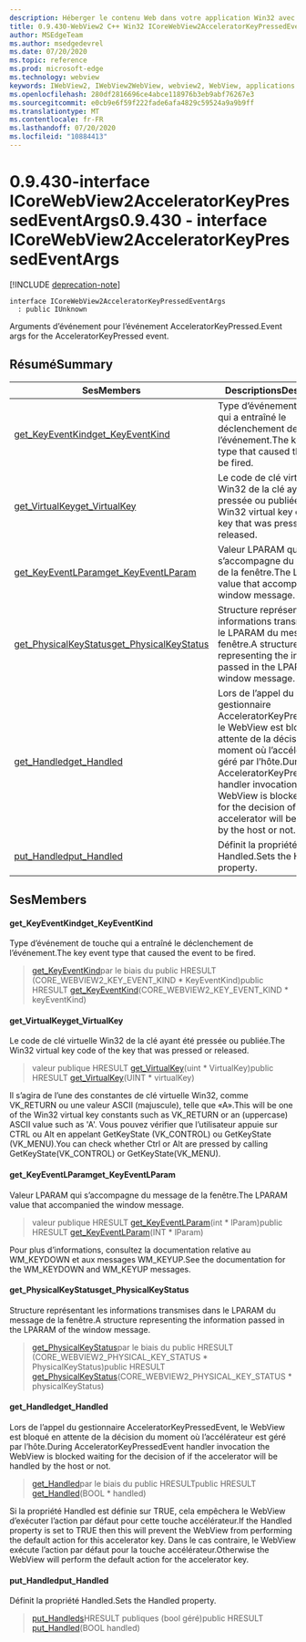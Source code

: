 ```yaml
---
description: Héberger le contenu Web dans votre application Win32 avec le contrôle Microsoft Edge WebView2
title: 0.9.430-WebView2 C++ Win32 ICoreWebView2AcceleratorKeyPressedEventArgs
author: MSEdgeTeam
ms.author: msedgedevrel
ms.date: 07/20/2020
ms.topic: reference
ms.prod: microsoft-edge
ms.technology: webview
keywords: IWebView2, IWebView2WebView, webview2, WebView, applications Win32, Win32, Edge, ICoreWebView2, ICoreWebView2Host, contrôle de navigateur, html Edge
ms.openlocfilehash: 280df2816696ce4abce118976b3eb9abf76267e3
ms.sourcegitcommit: e0cb9e6f59f222fade6afa4829c59524a9a9b9ff
ms.translationtype: MT
ms.contentlocale: fr-FR
ms.lasthandoff: 07/20/2020
ms.locfileid: "10884413"
---
```

# <span data-ttu-id="48ed9-104">0.9.430-interface ICoreWebView2AcceleratorKeyPressedEventArgs</span><span class="sxs-lookup"><span data-stu-id="48ed9-104">0.9.430 - interface ICoreWebView2AcceleratorKeyPressedEventArgs</span></span> 

[!INCLUDE [deprecation-note](../../includes/deprecation-note.md)]

```
interface ICoreWebView2AcceleratorKeyPressedEventArgs
  : public IUnknown
```

<span data-ttu-id="48ed9-105">Arguments d’événement pour l’événement AcceleratorKeyPressed.</span><span class="sxs-lookup"><span data-stu-id="48ed9-105">Event args for the AcceleratorKeyPressed event.</span></span>

## <span data-ttu-id="48ed9-106">Résumé</span><span class="sxs-lookup"><span data-stu-id="48ed9-106">Summary</span></span>

 <span data-ttu-id="48ed9-107">Ses</span><span class="sxs-lookup"><span data-stu-id="48ed9-107">Members</span></span>                        | <span data-ttu-id="48ed9-108">Descriptions</span><span class="sxs-lookup"><span data-stu-id="48ed9-108">Descriptions</span></span>
--------------------------------|---------------------------------------------
[<span data-ttu-id="48ed9-109">get_KeyEventKind</span><span class="sxs-lookup"><span data-stu-id="48ed9-109">get_KeyEventKind</span></span>](#get_keyeventkind) | <span data-ttu-id="48ed9-110">Type d’événement de touche qui a entraîné le déclenchement de l’événement.</span><span class="sxs-lookup"><span data-stu-id="48ed9-110">The key event type that caused the event to be fired.</span></span>
[<span data-ttu-id="48ed9-111">get_VirtualKey</span><span class="sxs-lookup"><span data-stu-id="48ed9-111">get_VirtualKey</span></span>](#get_virtualkey) | <span data-ttu-id="48ed9-112">Le code de clé virtuelle Win32 de la clé ayant été pressée ou publiée.</span><span class="sxs-lookup"><span data-stu-id="48ed9-112">The Win32 virtual key code of the key that was pressed or released.</span></span>
[<span data-ttu-id="48ed9-113">get_KeyEventLParam</span><span class="sxs-lookup"><span data-stu-id="48ed9-113">get_KeyEventLParam</span></span>](#get_keyeventlparam) | <span data-ttu-id="48ed9-114">Valeur LPARAM qui s’accompagne du message de la fenêtre.</span><span class="sxs-lookup"><span data-stu-id="48ed9-114">The LPARAM value that accompanied the window message.</span></span>
[<span data-ttu-id="48ed9-115">get_PhysicalKeyStatus</span><span class="sxs-lookup"><span data-stu-id="48ed9-115">get_PhysicalKeyStatus</span></span>](#get_physicalkeystatus) | <span data-ttu-id="48ed9-116">Structure représentant les informations transmises dans le LPARAM du message de la fenêtre.</span><span class="sxs-lookup"><span data-stu-id="48ed9-116">A structure representing the information passed in the LPARAM of the window message.</span></span>
[<span data-ttu-id="48ed9-117">get_Handled</span><span class="sxs-lookup"><span data-stu-id="48ed9-117">get_Handled</span></span>](#get_handled) | <span data-ttu-id="48ed9-118">Lors de l’appel du gestionnaire AcceleratorKeyPressedEvent, le WebView est bloqué en attente de la décision du moment où l’accélérateur est géré par l’hôte.</span><span class="sxs-lookup"><span data-stu-id="48ed9-118">During AcceleratorKeyPressedEvent handler invocation the WebView is blocked waiting for the decision of if the accelerator will be handled by the host or not.</span></span>
[<span data-ttu-id="48ed9-119">put_Handled</span><span class="sxs-lookup"><span data-stu-id="48ed9-119">put_Handled</span></span>](#put_handled) | <span data-ttu-id="48ed9-120">Définit la propriété Handled.</span><span class="sxs-lookup"><span data-stu-id="48ed9-120">Sets the Handled property.</span></span>

## <span data-ttu-id="48ed9-121">Ses</span><span class="sxs-lookup"><span data-stu-id="48ed9-121">Members</span></span>

#### <span data-ttu-id="48ed9-122">get_KeyEventKind</span><span class="sxs-lookup"><span data-stu-id="48ed9-122">get_KeyEventKind</span></span> 

<span data-ttu-id="48ed9-123">Type d’événement de touche qui a entraîné le déclenchement de l’événement.</span><span class="sxs-lookup"><span data-stu-id="48ed9-123">The key event type that caused the event to be fired.</span></span>

> <span data-ttu-id="48ed9-124">[get_KeyEventKind](#get_keyeventkind)par le biais du public HRESULT (CORE_WEBVIEW2_KEY_EVENT_KIND \* KeyEventKind)</span><span class="sxs-lookup"><span data-stu-id="48ed9-124">public HRESULT [get_KeyEventKind](#get_keyeventkind)(CORE_WEBVIEW2_KEY_EVENT_KIND \* keyEventKind)</span></span>

#### <span data-ttu-id="48ed9-125">get_VirtualKey</span><span class="sxs-lookup"><span data-stu-id="48ed9-125">get_VirtualKey</span></span> 

<span data-ttu-id="48ed9-126">Le code de clé virtuelle Win32 de la clé ayant été pressée ou publiée.</span><span class="sxs-lookup"><span data-stu-id="48ed9-126">The Win32 virtual key code of the key that was pressed or released.</span></span>

> <span data-ttu-id="48ed9-127">valeur publique HRESULT [get_VirtualKey](#get_virtualkey)(uint \* VirtualKey)</span><span class="sxs-lookup"><span data-stu-id="48ed9-127">public HRESULT [get_VirtualKey](#get_virtualkey)(UINT \* virtualKey)</span></span>

<span data-ttu-id="48ed9-128">Il s’agira de l’une des constantes de clé virtuelle Win32, comme VK_RETURN ou une valeur ASCII (majuscule), telle que «A».</span><span class="sxs-lookup"><span data-stu-id="48ed9-128">This will be one of the Win32 virtual key constants such as VK_RETURN or an (uppercase) ASCII value such as 'A'.</span></span> <span data-ttu-id="48ed9-129">Vous pouvez vérifier que l’utilisateur appuie sur CTRL ou Alt en appelant GetKeyState (VK_CONTROL) ou GetKeyState (VK_MENU).</span><span class="sxs-lookup"><span data-stu-id="48ed9-129">You can check whether Ctrl or Alt are pressed by calling GetKeyState(VK_CONTROL) or GetKeyState(VK_MENU).</span></span>

#### <span data-ttu-id="48ed9-130">get_KeyEventLParam</span><span class="sxs-lookup"><span data-stu-id="48ed9-130">get_KeyEventLParam</span></span> 

<span data-ttu-id="48ed9-131">Valeur LPARAM qui s’accompagne du message de la fenêtre.</span><span class="sxs-lookup"><span data-stu-id="48ed9-131">The LPARAM value that accompanied the window message.</span></span>

> <span data-ttu-id="48ed9-132">valeur publique HRESULT [get_KeyEventLParam](#get_keyeventlparam)(int \* lParam)</span><span class="sxs-lookup"><span data-stu-id="48ed9-132">public HRESULT [get_KeyEventLParam](#get_keyeventlparam)(INT \* lParam)</span></span>

<span data-ttu-id="48ed9-133">Pour plus d’informations, consultez la documentation relative au WM_KEYDOWN et aux messages WM_KEYUP.</span><span class="sxs-lookup"><span data-stu-id="48ed9-133">See the documentation for the WM_KEYDOWN and WM_KEYUP messages.</span></span>

#### <span data-ttu-id="48ed9-134">get_PhysicalKeyStatus</span><span class="sxs-lookup"><span data-stu-id="48ed9-134">get_PhysicalKeyStatus</span></span> 

<span data-ttu-id="48ed9-135">Structure représentant les informations transmises dans le LPARAM du message de la fenêtre.</span><span class="sxs-lookup"><span data-stu-id="48ed9-135">A structure representing the information passed in the LPARAM of the window message.</span></span>

> <span data-ttu-id="48ed9-136">[get_PhysicalKeyStatus](#get_physicalkeystatus)par le biais du public HRESULT (CORE_WEBVIEW2_PHYSICAL_KEY_STATUS \* PhysicalKeyStatus)</span><span class="sxs-lookup"><span data-stu-id="48ed9-136">public HRESULT [get_PhysicalKeyStatus](#get_physicalkeystatus)(CORE_WEBVIEW2_PHYSICAL_KEY_STATUS \* physicalKeyStatus)</span></span>

#### <span data-ttu-id="48ed9-137">get_Handled</span><span class="sxs-lookup"><span data-stu-id="48ed9-137">get_Handled</span></span> 

<span data-ttu-id="48ed9-138">Lors de l’appel du gestionnaire AcceleratorKeyPressedEvent, le WebView est bloqué en attente de la décision du moment où l’accélérateur est géré par l’hôte.</span><span class="sxs-lookup"><span data-stu-id="48ed9-138">During AcceleratorKeyPressedEvent handler invocation the WebView is blocked waiting for the decision of if the accelerator will be handled by the host or not.</span></span>

> <span data-ttu-id="48ed9-139">[get_Handled](#get_handled)par le biais du public HRESULT</span><span class="sxs-lookup"><span data-stu-id="48ed9-139">public HRESULT [get_Handled](#get_handled)(BOOL \* handled)</span></span>

<span data-ttu-id="48ed9-140">Si la propriété Handled est définie sur TRUE, cela empêchera le WebView d’exécuter l’action par défaut pour cette touche accélérateur.</span><span class="sxs-lookup"><span data-stu-id="48ed9-140">If the Handled property is set to TRUE then this will prevent the WebView from performing the default action for this accelerator key.</span></span> <span data-ttu-id="48ed9-141">Dans le cas contraire, le WebView exécute l’action par défaut pour la touche accélérateur.</span><span class="sxs-lookup"><span data-stu-id="48ed9-141">Otherwise the WebView will perform the default action for the accelerator key.</span></span>

#### <span data-ttu-id="48ed9-142">put_Handled</span><span class="sxs-lookup"><span data-stu-id="48ed9-142">put_Handled</span></span> 

<span data-ttu-id="48ed9-143">Définit la propriété Handled.</span><span class="sxs-lookup"><span data-stu-id="48ed9-143">Sets the Handled property.</span></span>

> <span data-ttu-id="48ed9-144">[put_Handleds](#put_handled)HRESULT publiques (bool géré)</span><span class="sxs-lookup"><span data-stu-id="48ed9-144">public HRESULT [put_Handled](#put_handled)(BOOL handled)</span></span>

